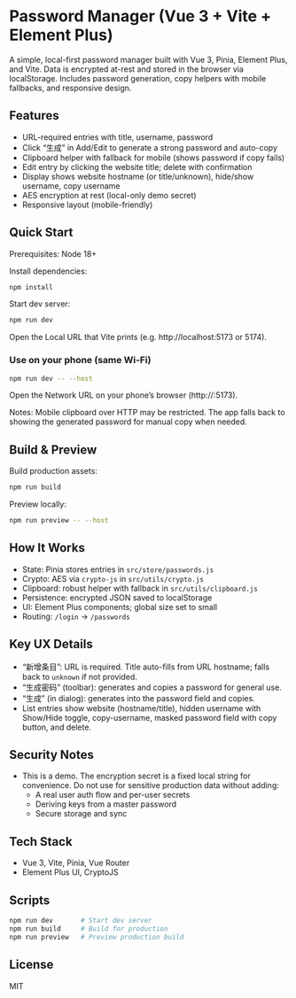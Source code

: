# Password Manager (Vue 3 + Vite + Element Plus)

A simple, local-first password manager built with Vue 3, Pinia, Element Plus, and Vite. Data is encrypted at-rest and stored in the browser via localStorage. Includes password generation, copy helpers with mobile fallbacks, and responsive design.

## Features

- URL-required entries with title, username, password
- Click “生成” in Add/Edit to generate a strong password and auto-copy
- Clipboard helper with fallback for mobile (shows password if copy fails)
- Edit entry by clicking the website title; delete with confirmation
- Display shows website hostname (or title/unknown), hide/show username, copy username
- AES encryption at rest (local-only demo secret)
- Responsive layout (mobile-friendly)

## Quick Start

Prerequisites: Node 18+

Install dependencies:
```bash
npm install
```

Start dev server:
```bash
npm run dev
```

Open the Local URL that Vite prints (e.g. http://localhost:5173 or 5174).

### Use on your phone (same Wi‑Fi)
```bash
npm run dev -- --host
```
Open the Network URL on your phone’s browser (http://<your-ip>:5173).

Notes: Mobile clipboard over HTTP may be restricted. The app falls back to showing the generated password for manual copy when needed.

## Build & Preview

Build production assets:
```bash
npm run build
```

Preview locally:
```bash
npm run preview -- --host
```

## How It Works

- State: Pinia stores entries in `src/store/passwords.js`
- Crypto: AES via `crypto-js` in `src/utils/crypto.js`
- Clipboard: robust helper with fallback in `src/utils/clipboard.js`
- Persistence: encrypted JSON saved to localStorage
- UI: Element Plus components; global size set to small
- Routing: `/login` → `/passwords`

## Key UX Details

- “新增条目”: URL is required. Title auto-fills from URL hostname; falls back to `unknown` if not provided.
- “生成密码” (toolbar): generates and copies a password for general use.
- “生成” (in dialog): generates into the password field and copies.
- List entries show website (hostname/title), hidden username with Show/Hide toggle, copy-username, masked password field with copy button, and delete.

## Security Notes

- This is a demo. The encryption secret is a fixed local string for convenience. Do not use for sensitive production data without adding:
  - A real user auth flow and per-user secrets
  - Deriving keys from a master password
  - Secure storage and sync

## Tech Stack

- Vue 3, Vite, Pinia, Vue Router
- Element Plus UI, CryptoJS

## Scripts

```bash
npm run dev       # Start dev server
npm run build     # Build for production
npm run preview   # Preview production build
```

## License

MIT
